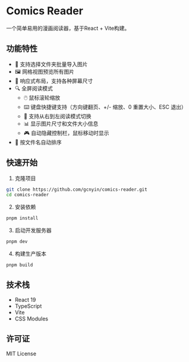 # Comics Reader

一个简单易用的漫画阅读器，基于React + Vite构建。

## 功能特性

- 📁 支持选择文件夹批量导入图片
- 🖼️ 网格视图预览所有图片
- 📱 响应式布局，支持各种屏幕尺寸
- 🔍 全屏阅读模式
  - 🖱️ 鼠标滚轮缩放
  - ⌨️ 键盘快捷键支持（方向键翻页、+/- 缩放、0 重置大小、ESC 退出）
  - 🔄 支持从右到左阅读模式切换
  - 📊 显示图片尺寸和文件大小信息
  - 🎮 自动隐藏控制栏，鼠标移动时显示
- 🎯 按文件名自动排序

## 快速开始

1. 克隆项目

```bash
git clone https://github.com/gcnyin/comics-reader.git
cd comics-reader
```

2. 安装依赖

```bash
pnpm install
```

3. 启动开发服务器

```bash
pnpm dev
```

4. 构建生产版本

```bash
pnpm build
```

## 技术栈

- React 19
- TypeScript
- Vite
- CSS Modules

## 许可证

MIT License
